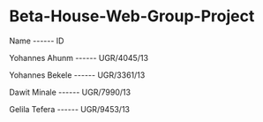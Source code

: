 # Beta-House-Web-Group-Project
Name             ------                   ID

Yohannes Ahunm   ------                   UGR/4045/13

Yohannes Bekele  ------                   UGR/3361/13

Dawit Minale     ------                   UGR/7990/13

Gelila Tefera    ------                   UGR/9453/13
